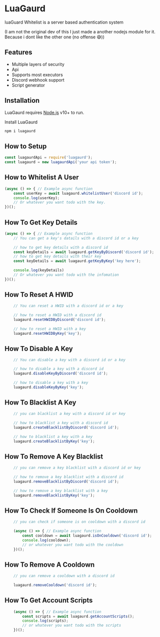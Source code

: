 # LuaGaurd
luaGuard Whitelist is a server based authentication system

(I am not the original dev of this I just made a another nodejs module for it. Because i dont like the other one (no offense 😅))
## Features

- Multiple layers of security
- Api
- Supports most executors
- Discord webhook support
- Script generator

## Installation

LuaGaurd requires [Node.js](https://nodejs.org/) v10+ to run.

Install LuaGaurd
```sh
npm i luagaurd
```

## How to Setup
```js
const luagaurdApi = require('luagaurd');
const luagaurd = new luagaurdApi('your api token');

```

## How to Whitelist A User

```js
(async () => { // Example async function
    const userKey = await luagaurd.whitelistUser('discord id');
    console.log(userKey); 
    // Or whatever you want todo with the key.
})();
```

## How To Get Key Details
```js
(async () => { // Example async function
    // You can get a key's datails with a discord id or a key
    
    // how to get key details with a discord id
    const keyDetails = await luagaurd.getKeyByDiscord('discord id');
    // how to get key details with their key
    const keyDetails = await luagaurd.getKeyByKey('key here');
    
    console.log(keyDetails)
    // Or whatever you want todo with the infomation
})();
```

## How To Reset A HWID
```js
    // You can reset a HWID with a discord id or a key
    
    // how to reset a HWID with a discord id
    luagaurd.resetHWIDByDiscord('discord id');
    
    // how to reset a HWID with a key
    luagaurd.resetHWIDByKey('key');
```

## How To Disable A Key
```js
    // You can disable a key with a discord id or a key

    // how to disable a key with a discord id
    luagaurd.disableKeyByDiscord('discord id');
    
    // how to disable a key with a key
    luagaurd.disableKeyByKey('key');
```

## How To Blacklist A Key
```js
    // you can blacklist a key with a discord id or key
    
    // how to blacklist a key with a discord id
    luagaurd.createBlacklistByDiscord('discord id');
    
    // how to blacklist a key with a key
    luagaurd.createBlacklistByKey('key');
```

## How To Remove A Key Blacklist
```js
    // you can remove a key blacklist with a discord id or key
    
    // how to remove a key blacklist with a discord id
    luagaurd.removeBlacklistByDiscord('discord id');
    
    // how to remove a key blacklist with a key
    luagaurd.removeBlacklistByKey('key');
```

## How To Check If Someone Is On Cooldown
```js
    // you can check if someone is on cooldown with a discord id
    
    (async () => { // Example async function
        const cooldown = await luagaurd.isOnCooldown('discord id');
        console.log(cooldown);
        // or whatever you want todo with the cooldown
    })();
```

## How To Remove A Cooldown
```js
    // you can remove a cooldown with a discord id
    
    luagaurd.removeCooldown('discord id');
```

## How To Get Account Scripts
```js
    (async () => { // Example async function
        const scripts = await luagaurd.getAccountScripts();
        console.log(scripts);
        // or whatever you want todo with the scripts
    })();
```
